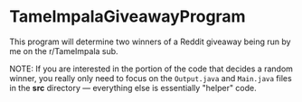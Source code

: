 # TameImpalaGiveawayProgram

This program will determine two winners of a Reddit giveaway being run by me on the r/TameImpala sub.

NOTE: If you are interested in the portion of the code that decides a random winner, you really only need to focus on the `Output.java` and `Main.java` files in the **src** directory — everything else is essentially "helper" code.